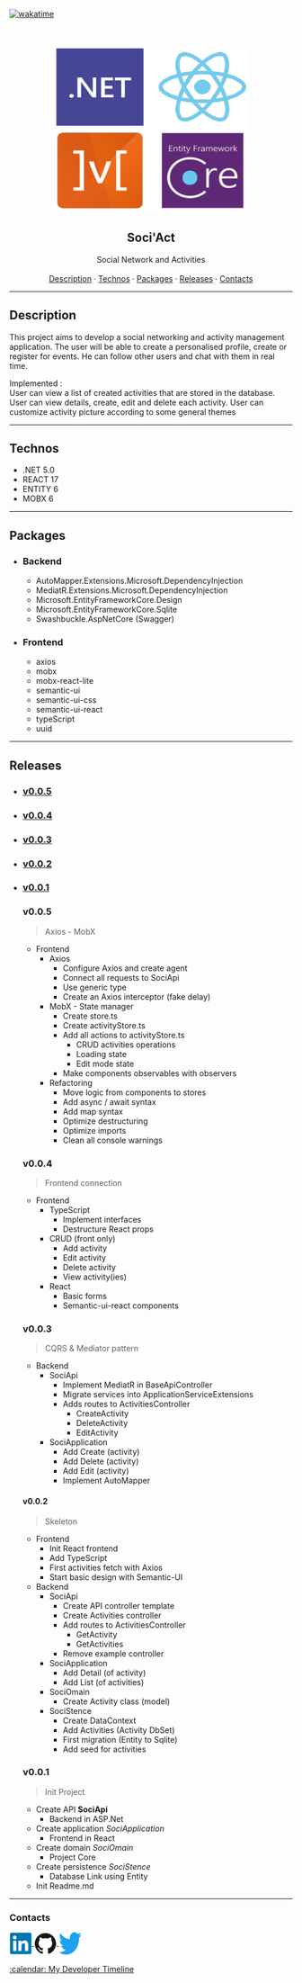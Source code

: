 [![wakatime](https://wakatime.com/badge/github/nicode-io/SociAct.svg)](https://wakatime.com/badge/github/nicode-io/SociAct)
<!-- PROJECT LOGO -->
<br/>
<p align="center">
  <a href="https://github.com/nicode-io/Flutter_Fundamentals">
    <img src="./Images/SociAct.png" alt="Logo" width="350" height=300">
  </a>
</p>                                                           
<h2 align="center">Soci'Act</h2>
<p align="center">
  Social Network and Activities
  <br />
  <br />
  <a href="#description">Description</a>
  ·
  <a href="#technos">Technos</a>
  ·
  <a href="#packages">Packages</a>
  ·
  <a href="#releases">Releases</a>
  ·
  <a href="#contacts">Contacts</a>
</p>


---

## Description

This project aims to develop a social networking and activity management application.
The user will be able to create a personalised profile, create or register for events.
He can follow other users and chat with them in real time.

Implemented : <br/>
User can view a list of created activities that are stored in the database.
User can view details, create, edit and delete each activity. 
User can customize activity picture according to some general themes

---

## Technos

*   .NET 5.0
*   REACT 17
*   ENTITY 6
*   MOBX 6

---

## Packages

*   ### Backend
    +   AutoMapper.Extensions.Microsoft.DependencyInjection
    +   MediatR.Extensions.Microsoft.DependencyInjection
    +   Microsoft.EntityFrameworkCore.Design
    +   Microsoft.EntityFrameworkCore.Sqlite
    +   Swashbuckle.AspNetCore (Swagger)
*   ### Frontend
    +   axios
    +   mobx
    +   mobx-react-lite
    +   semantic-ui
    +   semantic-ui-css
    +   semantic-ui-react
    +   typeScript
    +   uuid

---

## Releases

-   ### [v0.0.5](#v005)
-   ### [v0.0.4](#v004)
-   ### [v0.0.3](#v003)
-   ### [v0.0.2](#v002)
-   ### [v0.0.1](#v001)

    ###    v0.0.5
    >   Axios - MobX
    
    *   Frontend
        +   Axios
            *   Configure Axios and create agent
            *   Connect all requests to SociApi
            *   Use generic type 
            *   Create an Axios interceptor (fake delay)
        +   MobX - State manager
            *   Create store.ts
            *   Create activityStore.ts
            *   Add all actions to activityStore.ts
                +   CRUD activities operations
                +   Loading state
                +   Edit mode state
            *   Make components observables with observers
        +   Refactoring
            *   Move logic from components to stores
            *   Add async / await syntax
            *   Add map syntax
            *   Optimize destructuring
            *   Optimize imports
            *   Clean all console warnings

    ###    v0.0.4
    >   Frontend connection
    
    *   Frontend
        +   TypeScript
            *   Implement interfaces
            *   Destructure React props
        +   CRUD (front only)
            *   Add activity
            *   Edit activity
            *   Delete activity
            *   View activity(ies)
        +   React
            *   Basic forms
            *   Semantic-ui-react components
    
    ###    v0.0.3
    >   CQRS & Mediator pattern
    
    *   Backend
        +   SociApi
            *   Implement MediatR in BaseApiController
            *   Migrate services into ApplicationServiceExtensions
            *   Adds routes to ActivitiesController
                +   CreateActivity
                +   DeleteActivity
                +   EditActivity
        +   SociApplication
            *   Add Create (activity)
            *   Add Delete (activity)
            *   Add Edit (activity)
            *   Implement AutoMapper

    ####    v0.0.2
    >   Skeleton
        
    *   Frontend
        +   Init React frontend
        +   Add TypeScript
        +   First activities fetch with Axios
        +   Start basic design with Semantic-UI
    *   Backend
        +   SociApi
            *   Create API controller template
            *   Create Activities controller
            *   Add routes to ActivitiesController
                +   GetActivity
                +   GetActivities
            *   Remove example controller
        +   SociApplication
            *   Add Detail (of activity)
            *   Add List (of activities)
        +   SociOmain
            *   Create Activity class (model)
        +   SociStence
            *   Create DataContext
            *   Add Activities (Activity DbSet)
            *   First migration (Entity to Sqlite)
            *   Add seed for activities
    
    ###    v0.0.1
    >   Init Project
    
    *   Create API **SociApi**
        +   Backend in ASP.Net
    *   Create application *SociApplication*
        +   Frontend in React
    *   Create domain *SociOmain*
        +   Project Core
    *   Create persistence *SociStence*
        +   Database Link using Entity
    *   Init Readme.md


---

### Contacts

<a href="https://linkedin.com/in/nicolas-denoel">
  <img align="center" src="https://github.com/devicons/devicon/blob/master/icons/linkedin/linkedin-original.svg" alt="linkedin.com/in/nicolas-denoel" width="40" height="40" />
</a>
<a href="https://github.com/nicode_io">
  <img align="center" src="https://github.com/devicons/devicon/blob/master/icons/github/github-original.svg" alt="github.com/nicode-io" width="40" height="40" />
</a>  
<a href="https://twitter.com/nicode_io">
  <img align="center" src="https://github.com/devicons/devicon/blob/master/icons/twitter/twitter-original.svg" alt="twitter.com/nicode_io" width="40" height="40" />
</a>  
<br/>
<br/>
<a href="https://timelines.gitkraken.com/timeline/2e12cc334eb0406b84bf7a6339e666c4?range=2020-05-26_2021-08-02">:calendar: My Developer Timeline</a>
